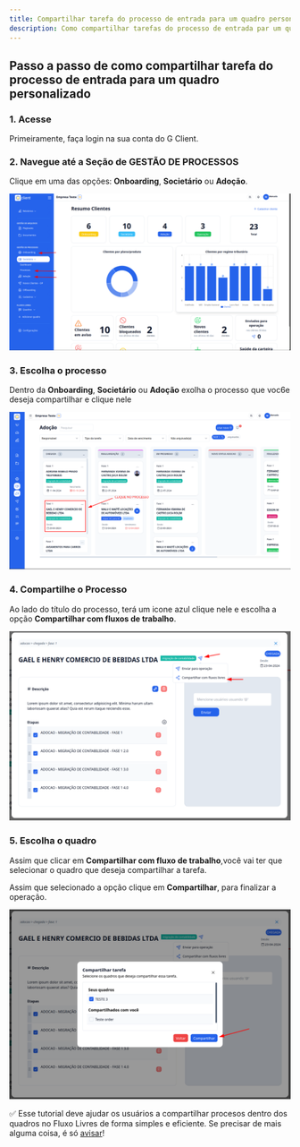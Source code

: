 ```yaml
---
title: Compartilhar tarefa do processo de entrada para um quadro personalizado
description: Como compartilhar tarefas do processo de entrada par um quadro personalizado.
---
```


## Passo a passo de como compartilhar tarefa do processo de entrada para um quadro personalizado

### 1. Acesse

Primeiramente, faça login na sua conta do G Client.

### 2. Navegue até a Seção de GESTÃO DE PROCESSOS

Clique em uma das opções: **Onboarding**, **Societário** ou **Adoção**.

![exemplo descrito acima](./imgs/share-process-to-free-flows/example-01.png)

### 3. Escolha o processo

Dentro da **Onboarding**, **Societário** ou **Adoção** exolha o processo que voc6e deseja compartilhar e clique nele

![exemplo descrito acima](./imgs/share-process-to-free-flows/example-02.png)

### 4. Compartilhe o Processo

Ao lado do título do processo, terá um icone azul clique nele e escolha a opção **Compartilhar com fluxos de trabalho**.

![exemplo descrito acima](./imgs/share-process-to-free-flows/example-03.png)

### 5. Escolha o quadro

Assim que clicar em **Compartilhar com fluxo de trabalho**,você vai ter que selecionar o quadro que deseja compartilhar a tarefa.

Assim que selecionado a opção clique em **Compartilhar**, para finalizar a operação.

![exemplo descrito acima](./imgs/share-process-to-free-flows/example-04.png)

✅ Esse tutorial deve ajudar os usuários a compartilhar procesos dentro dos quadros no Fluxo Livres de forma simples e eficiente. Se precisar de mais alguma coisa, é só [avisar](https://api.whatsapp.com/send?phone=5544997046569&text=Preciso%20de%20ajuda%20sobre%20um%20tutorial)!